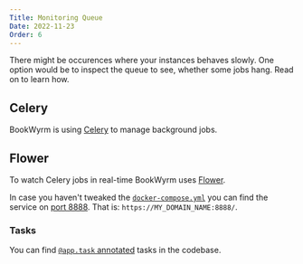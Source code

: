 ```yaml
---
Title: Monitoring Queue
Date: 2022-11-23
Order: 6
---
```


There might be occurences where your instances behaves slowly. One option would
be to inspect the queue to see, whether some jobs hang. Read on to learn how.

## Celery

BookWyrm is using [Celery](https://docs.celeryq.dev/en/stable/) to manage
background jobs.

## Flower

To watch Celery jobs in real-time BookWyrm uses
[Flower](https://flower.readthedocs.io/en/latest/).

In case you haven't tweaked the
[`docker-compose.yml`](https://github.com/bookwyrm-social/bookwyrm/blob/dc14670a2ca7553317528d3384146d79df1f7413/docker-compose.yml#L87-L100) you can find the
service on [port 8888](https://github.com/bookwyrm-social/bookwyrm/blob/dc14670a2ca7553317528d3384146d79df1f7413/.env.example#L42-L45).
That is: `https://MY_DOMAIN_NAME:8888/`.

### Tasks

You can find
[`@app.task` annotated](https://github.com/bookwyrm-social/bookwyrm/search?q=%40app.task)
tasks in the codebase.
